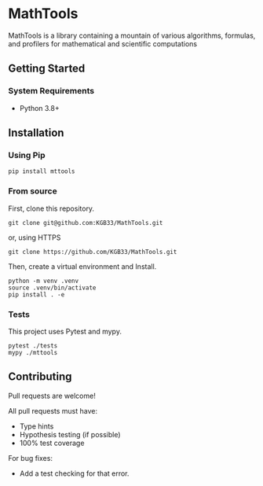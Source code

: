 # MathTools

MathTools is a library containing a mountain of various algorithms, formulas, and profilers for mathematical and scientific computations

## Getting Started

### System Requirements
  * Python 3.8+

## Installation

### Using Pip

```
pip install mttools
```

### From source

  First, clone this repository.
  ```
  git clone git@github.com:KGB33/MathTools.git
  ```
  or, using HTTPS
  ```
  git clone https://github.com/KGB33/MathTools.git
  ```

  Then, create a virtual environment and Install.
  ```
  python -m venv .venv
  source .venv/bin/activate
  pip install . -e
  ```



### Tests

  This project uses Pytest and mypy.

  ```
  pytest ./tests
  mypy ./mttools
  ```

## Contributing
  Pull requests are welcome!

  All pull requests must have:

  * Type hints
  * Hypothesis testing (if possible)
  * 100% test coverage

  For bug fixes:

   * Add a test checking for that error.


